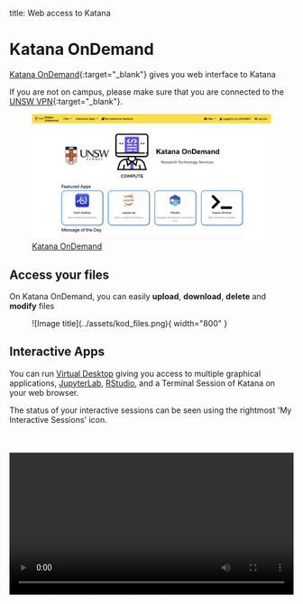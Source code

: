 title: Web access to Katana

# Katana OnDemand

[Katana OnDemand](https://kod.restech.unsw.edu.au){:target="_blank"} gives you web interface to Katana

If you are not on campus, please make sure that you are connected to the [UNSW VPN](https://vpn.unsw.edu.au){:target="_blank"}.

<figure>
    <a href="https://kod.restech.unsw.edu.au" target="_blank"><img src="../../assets/kod_home.png" alt="Katana OnDemand" width="800"></a>
  <figcaption>
    <a href="https://kod.restech.unsw.edu.au" target="_blank">Katana OnDemand</a>
  </figcaption>
</figure>



## Access your files

On Katana OnDemand, you can easily **upload**, **download**, **delete** and **modify** files

<figure markdown>
  ![Image title](../assets/kod_files.png){ width="800" }
</figure>

## Interactive Apps

You can run [Virtual Desktop](../../software/) giving you access to multiple graphical applications, [JupyterLab](../../software/jupyter-notebooks), [RStudio](../../software/r), and a Terminal Session of Katana on your web browser.

The status of your interactive sessions can be seen using the rightmost 'My Interactive Sessions' icon. 

<div class="video-container">
  <video width="800" controls>
    <source src="../../assets/interactive_session_demos.mp4" type="video/mp4">
    Your browser does not support the video tag.
  </video>
</div>

<style>
    .video-container {
      display: flex;
      justify-content: center;
      margin-top: 50px; /* Adjust as needed */
    }
  </style>


